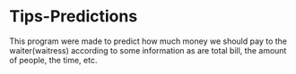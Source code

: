 # Tips-Predictions

This program were made to predict how much money we should pay to the waiter(waitress) according to some information as are total bill, the amount of people, the time, etc.

